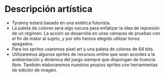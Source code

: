 # Descripción artística
* Tyranny estará basado en una estética futurista.
* La paleta de colores será algo oscura para enfatizar la idea de represión de un régimen. La acción se desarrolla en unas cámaras de pruebas con el fin de matar al sujeto, y por ello hemos elegido utilizar tonos apagados.
* Para los sprites usaremos pixel art y una paleta de colores de 64 bits.
* Utilizaremos algunos sprites de recursos online que sean acordes a la ambientación y dinámica del juego siempre que dispongan de licencia libre. También elaboraremos nuestros propios sprites con herramientas de edición de imagen.
